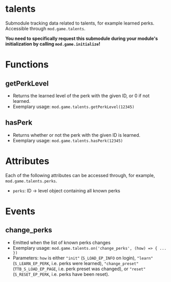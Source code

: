 # talents
Submodule tracking data related to talents, for example learned perks. Accessible through `mod.game.talents`.

**You need to specifically request this submodule during your module's initialization by calling `mod.game.initialize`!**

# Functions
## getPerkLevel
- Returns the learned level of the perk with the given ID, or 0 if not learned.
- Exemplary usage: `mod.game.talents.getPerkLevel(12345)`

## hasPerk
- Returns whether or not the perk with the given ID is learned.
- Exemplary usage: `mod.game.talents.hasPerk(12345)`

# Attributes
Each of the following attributes can be accessed through, for example, `mod.game.talents.perks`.
- `perks`: ID -> level object containing all known perks

# Events
## change_perks
- Emitted when the list of known perks changes
- Exemplary usage: `mod.game.talents.on('change_perks', (how) => { ... })`
- Parameters: `how` is either `"init"` (`S_LOAD_EP_INFO` on login), `"learn"` (`S_LEARN_EP_PERK`, i.e. perks were learned), `"change_preset"` (`TTB_S_LOAD_EP_PAGE`, i.e. perk preset was changed), or `"reset"` (`S_RESET_EP_PERK`, i.e. perks have been reset).
